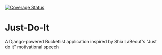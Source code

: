 [![Coverage Status](https://coveralls.io/repos/github/andela-jngatia/Just-Do-It/badge.svg?branch=develop)](https://coveralls.io/github/andela-jngatia/Just-Do-It?branch=develop)
# Just-Do-It
A Django-powered Bucketlist application inspired by Shia LaBeouf's "Just do it" motivational speech
